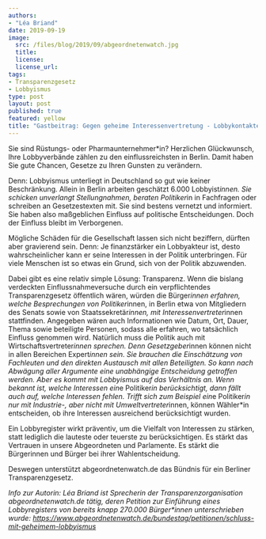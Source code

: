 ```yaml
---
authors:
- "Léa Briand"
date: 2019-09-19
image:
  src: /files/blog/2019/09/abgeordnetenwatch.jpg
  title:
  license:
  license_url:
tags:
- Transparenzgesetz
- Lobbyismus
type: post
layout: post
published: true
featured: yellow
title: "Gastbeitrag: Gegen geheime Interessenvertretung - Lobbykontakte müssen offengelegt werden!"
---
```


Sie sind Rüstungs- oder Pharmaunternehmer*in? Herzlichen Glückwunsch, Ihre Lobbyverbände zählen zu den einflussreichsten in Berlin. Damit haben Sie gute Chancen, Gesetze zu Ihren Gunsten zu verändern.

Denn: Lobbyismus unterliegt in Deutschland so gut wie keiner Beschränkung. Allein in Berlin arbeiten geschätzt 6.000 Lobbyist*innen. Sie schicken unverlangt Stellungnahmen, beraten Politiker*in in Fachfragen oder schreiben an Gesetzestexten mit. Sie sind bestens vernetzt und informiert. Sie haben also maßgeblichen Einfluss auf politische Entscheidungen. Doch der Einfluss bleibt im Verborgenen.

Mögliche Schäden für die Gesellschaft lassen sich nicht beziffern, dürften aber gravierend sein. Denn: Je finanzstärker ein Lobbyakteur ist, desto wahrscheinlicher kann er seine Interessen in der Politik unterbringen. Für viele Menschen ist so etwas ein Grund, sich von der Politik abzuwenden.

Dabei gibt es eine relativ simple Lösung: Transparenz. Wenn die bislang verdeckten Einflussnahmeversuche durch ein verpflichtendes Transparenzgesetz öffentlich wären, würden die Bürger*innen erfahren, welche Besprechungen von Politiker*innen, in Berlin etwa von Mitgliedern des Senats sowie von Staatssekretär*innen, mit Interessenvertreter*innen stattfinden. Angegeben wären auch Informationen wie Datum, Ort, Dauer, Thema sowie beteiligte Personen, sodass alle erfahren, wo tatsächlich Einfluss genommen wird. Natürlich muss die Politik auch mit Wirtschaftsvertreter*innen sprechen. Denn Gesetzgeber*innen können nicht in allen Bereichen Expert*innen sein. Sie brauchen die Einschätzung von Fachleuten und den direkten Austausch mit allen Beteiligten. So kann nach Abwägung aller Argumente eine unabhängige Entscheidung getroffen werden. Aber es kommt mit Lobbyismus auf das Verhältnis an. Wenn bekannt ist, welche Interessen ein*e Politiker*in berücksichtigt, dann fällt auch auf, welche Interessen fehlen. Trifft sich zum Beispiel ein*e Politiker*in nur mit Industrie-, aber nicht mit Umweltvertreter*innen, können Wähler*in entscheiden, ob ihre Interessen ausreichend berücksichtigt wurden.

Ein Lobbyregister wirkt präventiv, um die Vielfalt von Interessen zu stärken, statt lediglich die lauteste oder teuerste zu berücksichtigen. Es stärkt das Vertrauen in unsere Abgeordneten und Parlamente. Es stärkt die Bürgerinnen und Bürger bei ihrer Wahlentscheidung.

Deswegen unterstützt abgeordnetenwatch.de das Bündnis für ein Berliner Transparenzgesetz.


_Info zur Autorin: Léa Briand ist Sprecherin der Transparenzorganisation abgeordnetenwatch.de tätig, deren Petition zur Einführung eines Lobbyregisters von bereits knapp 270.000 Bürger*innen unterschrieben wurde: https://www.abgeordnetenwatch.de/bundestag/petitionen/schluss-mit-geheimem-lobbyismus_
